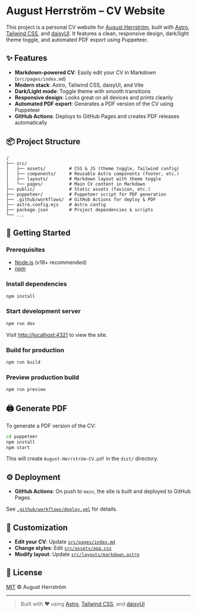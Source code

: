 # August Herrström – CV Website

This project is a personal CV website for [August Herrström](https://www.linkedin.com/in/august-herrstr%C3%B6m-3a04547a/), built with [Astro](https://astro.build/), [Tailwind CSS](https://tailwindcss.com/), and [daisyUI](https://daisyui.com/). It features a clean, responsive design, dark/light theme toggle, and automated PDF export using Puppeteer.

## ✨ Features

- **Markdown-powered CV**: Easily edit your CV in Markdown (`src/pages/index.md`)
- **Modern stack**: Astro, Tailwind CSS, daisyUI, and Vite
- **Dark/Light mode**: Toggle theme with smooth transitions
- **Responsive design**: Looks great on all devices and prints cleanly
- **Automated PDF export**: Generates a PDF version of the CV using Puppeteer
- **GitHub Actions**: Deploys to GitHub Pages and creates PDF releases automatically

## 📦 Project Structure

```
/
├── src/
│   ├── assets/         # CSS & JS (theme toggle, Tailwind config)
│   ├── components/     # Reusable Astro components (footer, etc.)
│   ├── layouts/        # Markdown layout with theme toggle
│   └── pages/          # Main CV content in Markdown
├── public/             # Static assets (favicon, etc.)
├── puppeteer/          # Puppeteer script for PDF generation
├── .github/workflows/  # GitHub Actions for deploy & PDF
├── astro.config.mjs    # Astro config
├── package.json        # Project dependencies & scripts
└── ...
```

## 🚀 Getting Started

### Prerequisites

- [Node.js](https://nodejs.org/) (v18+ recommended)
- [npm](https://www.npmjs.com/)

### Install dependencies

```sh
npm install
```

### Start development server

```sh
npm run dev
```

Visit [http://localhost:4321](http://localhost:4321) to view the site.

### Build for production

```sh
npm run build
```

### Preview production build

```sh
npm run preview
```

## 🖨️ Generate PDF

To generate a PDF version of the CV:

```sh
cd puppeteer
npm install
npm start
```

This will create `August-Herrström-CV.pdf` in the `dist/` directory.

## ⚙️ Deployment

- **GitHub Actions**: On push to `main`, the site is built and deployed to GitHub Pages.

See [`.github/workflows/deploy.yml`](.github/workflows/deploy.yml) for details.

## 📝 Customization

- **Edit your CV**: Update [`src/pages/index.md`](src/pages/index.md)
- **Change styles**: Edit [`src/assets/app.css`](src/assets/app.css)
- **Modify layout**: Update [`src/layouts/markdown.astro`](src/layouts/markdown.astro)

## 📄 License

[MIT](LICENSE) © August Herrström

---

> Built with ❤️ using [Astro](https://astro.build/), [Tailwind CSS](https://tailwindcss.com/), and [daisyUI](https://daisyui.com/)